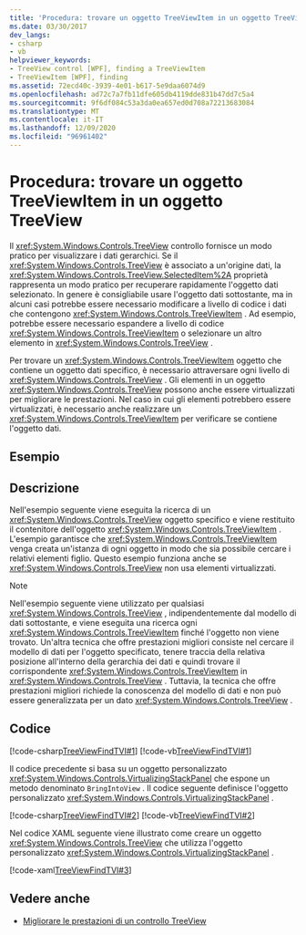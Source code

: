 ```yaml
---
title: 'Procedura: trovare un oggetto TreeViewItem in un oggetto TreeView'
ms.date: 03/30/2017
dev_langs:
- csharp
- vb
helpviewer_keywords:
- TreeView control [WPF], finding a TreeViewItem
- TreeViewItem [WPF], finding
ms.assetid: 72ecd40c-3939-4e01-b617-5e9daa6074d9
ms.openlocfilehash: ad72c7a7fb11dfe605db4119dde831b47dd7c5a4
ms.sourcegitcommit: 9f6df084c53a3da0ea657ed0d708a72213683084
ms.translationtype: MT
ms.contentlocale: it-IT
ms.lasthandoff: 12/09/2020
ms.locfileid: "96961402"
---
```

# <a name="how-to-find-a-treeviewitem-in-a-treeview"></a>Procedura: trovare un oggetto TreeViewItem in un oggetto TreeView
Il <xref:System.Windows.Controls.TreeView> controllo fornisce un modo pratico per visualizzare i dati gerarchici. Se il <xref:System.Windows.Controls.TreeView> è associato a un'origine dati, la <xref:System.Windows.Controls.TreeView.SelectedItem%2A> proprietà rappresenta un modo pratico per recuperare rapidamente l'oggetto dati selezionato. In genere è consigliabile usare l'oggetto dati sottostante, ma in alcuni casi potrebbe essere necessario modificare a livello di codice i dati che contengono <xref:System.Windows.Controls.TreeViewItem> . Ad esempio, potrebbe essere necessario espandere a livello di codice <xref:System.Windows.Controls.TreeViewItem> o selezionare un altro elemento in <xref:System.Windows.Controls.TreeView> .  
  
 Per trovare un <xref:System.Windows.Controls.TreeViewItem> oggetto che contiene un oggetto dati specifico, è necessario attraversare ogni livello di <xref:System.Windows.Controls.TreeView> . Gli elementi in un oggetto <xref:System.Windows.Controls.TreeView> possono anche essere virtualizzati per migliorare le prestazioni. Nel caso in cui gli elementi potrebbero essere virtualizzati, è necessario anche realizzare un <xref:System.Windows.Controls.TreeViewItem> per verificare se contiene l'oggetto dati.  
  
## <a name="example"></a>Esempio  
  
## <a name="description"></a>Descrizione  
 Nell'esempio seguente viene eseguita la ricerca di un <xref:System.Windows.Controls.TreeView> oggetto specifico e viene restituito il contenitore dell'oggetto <xref:System.Windows.Controls.TreeViewItem> . L'esempio garantisce che <xref:System.Windows.Controls.TreeViewItem> venga creata un'istanza di ogni oggetto in modo che sia possibile cercare i relativi elementi figlio. Questo esempio funziona anche se <xref:System.Windows.Controls.TreeView> non usa elementi virtualizzati.  
  
> [!NOTE]
> Nell'esempio seguente viene utilizzato per qualsiasi <xref:System.Windows.Controls.TreeView> , indipendentemente dal modello di dati sottostante, e viene eseguita una ricerca ogni <xref:System.Windows.Controls.TreeViewItem> finché l'oggetto non viene trovato. Un'altra tecnica che offre prestazioni migliori consiste nel cercare il modello di dati per l'oggetto specificato, tenere traccia della relativa posizione all'interno della gerarchia dei dati e quindi trovare il corrispondente <xref:System.Windows.Controls.TreeViewItem> in <xref:System.Windows.Controls.TreeView> . Tuttavia, la tecnica che offre prestazioni migliori richiede la conoscenza del modello di dati e non può essere generalizzata per un dato <xref:System.Windows.Controls.TreeView> .  
  
## <a name="code"></a>Codice  
 [!code-csharp[TreeViewFindTVI#1](~/samples/snippets/csharp/VS_Snippets_Wpf/TreeViewFindTVI/CSharp/MainWindow.xaml.cs#1)]
 [!code-vb[TreeViewFindTVI#1](~/samples/snippets/visualbasic/VS_Snippets_Wpf/TreeViewFindTVI/VisualBasic/MainWindow.xaml.vb#1)]  
  
 Il codice precedente si basa su un oggetto personalizzato <xref:System.Windows.Controls.VirtualizingStackPanel> che espone un metodo denominato `BringIntoView` . Il codice seguente definisce l'oggetto personalizzato <xref:System.Windows.Controls.VirtualizingStackPanel> .  
  
 [!code-csharp[TreeViewFindTVI#2](~/samples/snippets/csharp/VS_Snippets_Wpf/TreeViewFindTVI/CSharp/MainWindow.xaml.cs#2)]
 [!code-vb[TreeViewFindTVI#2](~/samples/snippets/visualbasic/VS_Snippets_Wpf/TreeViewFindTVI/VisualBasic/MainWindow.xaml.vb#2)]  
  
 Nel codice XAML seguente viene illustrato come creare un oggetto <xref:System.Windows.Controls.TreeView> che utilizza l'oggetto personalizzato <xref:System.Windows.Controls.VirtualizingStackPanel> .  
  
 [!code-xaml[TreeViewFindTVI#3](~/samples/snippets/csharp/VS_Snippets_Wpf/TreeViewFindTVI/CSharp/MainWindow.xaml#3)]  
  
## <a name="see-also"></a>Vedere anche

- [Migliorare le prestazioni di un controllo TreeView](how-to-improve-the-performance-of-a-treeview.md)

